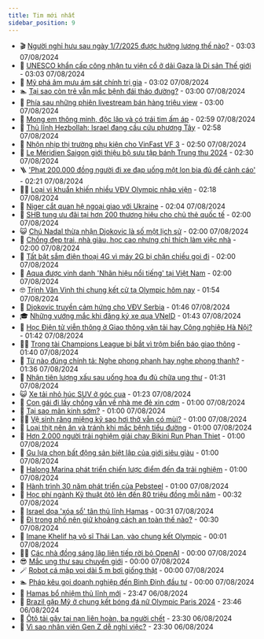 ```yaml
---
title: Tim mới nhất
sidebar_position: 9
---
```


<!-- vnexpress-tin-moi-nhat:START -->
- 🎬 [Người nghỉ hưu sau ngày 1/7/2025 được hưởng lương thế nào?](https://vnexpress.net/nguoi-lao-dong-nghi-huu-sau-ngay-1-7-2025-duoc-huong-luong-huu-the-nao-4774985.html) - 03:03 07/08/2024
- 🐎 [UNESCO khẩn cấp công nhận tu viện cổ ở dải Gaza là Di sản Thế giới](https://vnexpress.net/unesco-khan-cap-cong-nhan-tu-vien-co-o-dai-gaza-la-di-san-the-gioi-4778450.html) - 03:03 07/08/2024
- 🦍 [Mỹ phá âm mưu ám sát chính trị gia](https://vnexpress.net/my-pha-am-muu-am-sat-chinh-tri-gia-4778564.html) - 03:02 07/08/2024
- 🏊 [Tại sao còn trẻ vẫn mắc bệnh đái tháo đường?](https://vnexpress.net/tai-sao-con-tre-van-mac-benh-dai-thao-duong-4778607.html) - 03:00 07/08/2024
- 🎊 [Phía sau những phiên livestream bán hàng triệu view](https://vnexpress.net/phia-sau-nhung-phien-livestream-ban-hang-trieu-view-4774457.html) - 03:00 07/08/2024
- 🎃 [Mong em thông minh, độc lập và có trái tim ấm áp](https://vnexpress.net/mong-em-thong-minh-doc-lap-va-co-trai-tim-am-ap-4778626.html) - 02:59 07/08/2024
- 🧰 [Thủ lĩnh Hezbollah: Israel đang cầu cứu phương Tây](https://vnexpress.net/thu-linh-hezbollah-israel-dang-cau-cuu-phuong-tay-4778593.html) - 02:58 07/08/2024
- 🔭 [Nhộn nhịp thị trường phụ kiện cho VinFast VF 3](https://vnexpress.net/nhon-nhip-thi-truong-phu-kien-cho-vinfast-vf-3-4778538.html) - 02:50 07/08/2024
- 🫶 [Le Méridien Saigon giới thiệu bộ sưu tập bánh Trung thu 2024](https://vnexpress.net/le-meridien-saigon-gioi-thieu-bo-suu-tap-banh-trung-thu-2024-4777972.html) - 02:30 07/08/2024
- 🪜 [&#39;Phạt 200.000 đồng người đi xe đạp uống một lon bia đủ để cảnh cáo&#39;](https://vnexpress.net/phat-200-000-dong-nguoi-di-xe-dap-uong-mot-lon-bia-du-de-canh-cao-4778592.html) - 02:21 07/08/2024
- 👨‍🏫 [Loại vi khuẩn khiến nhiều VĐV Olympic nhập viện](https://vnexpress.net/loai-vi-khuan-khien-nhieu-vdv-olympic-nhap-vien-4778551.html) - 02:18 07/08/2024
- 🎊 [Niger cắt quan hệ ngoại giao với Ukraine](https://vnexpress.net/niger-cat-quan-he-ngoai-giao-voi-ukraine-4778577.html) - 02:04 07/08/2024
- 🎊 [SHB tung ưu đãi tại hơn 200 thương hiệu cho chủ thẻ quốc tế](https://vnexpress.net/shb-tung-uu-dai-tai-hon-200-thuong-hieu-cho-chu-the-quoc-te-4778602.html) - 02:00 07/08/2024
- 😺 [Chú Nadal thừa nhận Djokovic là số một lịch sử](https://vnexpress.net/chu-nadal-thua-nhan-djokovic-la-so-mot-lich-su-4778609.html) - 02:00 07/08/2024
- 🐘 [Chồng đẹp trai, nhà giàu, học cao nhưng chỉ thích làm việc nhà](https://vnexpress.net/chong-dep-trai-nha-giau-hoc-cao-nhung-chi-thich-lam-viec-nha-4778559.html) - 02:00 07/08/2024
- 🌁 [Tất bật sắm điện thoại 4G vì máy 2G bị chặn chiều gọi đi](https://vnexpress.net/tat-bat-sam-dien-thoai-4g-vi-may-2g-bi-chan-chieu-goi-di-4777979.html) - 02:00 07/08/2024
- 🐲 [Aqua được vinh danh &#39;Nhãn hiệu nổi tiếng&#39; tại Việt Nam](https://vnexpress.net/aqua-duoc-vinh-danh-nhan-hieu-noi-tieng-tai-viet-nam-4773797.html) - 02:00 07/08/2024
- 🤓 [Trịnh Văn Vinh thi chung kết cử tạ Olympic hôm nay](https://vnexpress.net/trinh-van-vinh-thi-chung-ket-cu-ta-olympic-hom-nay-4778578.html) - 01:54 07/08/2024
- 💪 [Djokovic truyền cảm hứng cho VĐV Serbia](https://vnexpress.net/djokovic-truyen-cam-hung-cho-vdv-serbia-4778598.html) - 01:46 07/08/2024
- 🎓 [Những vướng mắc khi đăng ký xe qua VNeID](https://vnexpress.net/nhung-vuong-mac-khi-dang-ky-xe-qua-vneid-4778561.html) - 01:43 07/08/2024
- 🫣 [Học Điện tử viễn thông ở Giao thông vận tải hay Công nghiệp Hà Nội?](https://vnexpress.net/hoc-dien-tu-vien-thong-o-giao-thong-van-tai-hay-cong-nghiep-ha-noi-4778542.html) - 01:42 07/08/2024
- 🧑‍💻 [Trọng tài Champions League bị bắt vì trộm biển báo giao thông](https://vnexpress.net/trong-tai-champions-league-bi-bat-vi-trom-bien-bao-giao-thong-4778603.html) - 01:40 07/08/2024
- 🐲 [Từ nào đúng chính tả: Nghe phong phanh hay nghe phong thanh?](https://vnexpress.net/tu-nao-dung-chinh-ta-nghe-phong-phanh-hay-nghe-phong-thanh-4778448.html) - 01:36 07/08/2024
- 🌝 [Nhận tiên lượng xấu sau uống hoa đu đủ chữa ung thư](https://vnexpress.net/nhan-tien-luong-xau-sau-uong-hoa-du-du-chua-ung-thu-4778487.html) - 01:31 07/08/2024
- 😺 [Xe tải nhỏ húc SUV ở góc cua](https://vnexpress.net/xe-tai-nho-huc-suv-o-goc-cua-4778570.html) - 01:23 07/08/2024
- 🐎 [Con gái đi lấy chồng vẫn về nhà mẹ đẻ xin cơm](https://vnexpress.net/con-gai-di-lay-chong-van-ve-nha-me-de-xin-com-4778208.html) - 01:00 07/08/2024
- 🎡 [Tại sao mãn kinh sớm?](https://vnexpress.net/tai-sao-man-kinh-som-4778491.html) - 01:00 07/08/2024
- 👨‍🏫 [Vệ sinh răng miệng kỹ sao hơi thở vẫn có mùi?](https://vnexpress.net/ve-sinh-rang-mieng-ky-sao-hoi-tho-van-co-mui-4778484.html) - 01:00 07/08/2024
- 🦆 [Loại thịt nên ăn và tránh khi mắc bệnh tiểu đường](https://vnexpress.net/loai-thit-nen-an-va-tranh-khi-mac-benh-tieu-duong-4778482.html) - 01:00 07/08/2024
- 🚦 [Hơn 2.000 người trải nghiệm giải chạy Bikini Run Phan Thiet](https://vnexpress.net/hon-2-000-nguoi-trai-nghiem-giai-chay-bikini-run-phan-thiet-4778460.html) - 01:00 07/08/2024
- 💫 [Gu lựa chọn bất động sản biệt lập của giới siêu giàu](https://vnexpress.net/gu-lua-chon-bat-dong-san-biet-lap-cua-gioi-sieu-giau-4778268.html) - 01:00 07/08/2024
- 🎉 [Halong Marina phát triển chiến lược điểm đến đa trải nghiệm](https://vnexpress.net/halong-marina-phat-trien-chien-luoc-diem-den-da-trai-nghiem-4778061.html) - 01:00 07/08/2024
- 🌋 [Hành trình 30 năm phát triển của Pebsteel](https://vnexpress.net/hanh-trinh-30-nam-phat-trien-cua-pebsteel-4773923.html) - 01:00 07/08/2024
- 🤖 [Học phí ngành Kỹ thuật ôtô lên đến 80 triệu đồng mỗi năm](https://vnexpress.net/hoc-phi-nganh-ky-thuat-oto-len-den-80-trieu-dong-moi-nam-4777816.html) - 00:32 07/08/2024
- 🦏 [Israel dọa &#39;xóa sổ&#39; tân thủ lĩnh Hamas](https://vnexpress.net/israel-doa-xoa-so-tan-thu-linh-hamas-4778565.html) - 00:31 07/08/2024
- 🦩 [Đi trong phố nên giữ khoảng cách an toàn thế nào?](https://vnexpress.net/di-trong-pho-nen-giu-khoang-cach-an-toan-the-nao-4778572.html) - 00:30 07/08/2024
- 👺 [Imane Khelif hạ võ sĩ Thái Lan, vào chung kết Olympic](https://vnexpress.net/imane-khelif-ha-vo-si-thai-lan-vao-chung-ket-olympic-4778563.html) - 00:01 07/08/2024
- 🧑‍🏫 [Các nhà đồng sáng lập liên tiếp rời bỏ OpenAI](https://vnexpress.net/cac-nha-dong-sang-lap-lien-tiep-roi-bo-openai-4778543.html) - 00:00 07/08/2024
- 😎 [Mắc ung thư sau chuyển giới](https://vnexpress.net/mac-ung-thu-sau-chuyen-gioi-4778322.html) - 00:00 07/08/2024
- 🪄 [Robot cá mập voi dài 5 m bơi giống thật](https://vnexpress.net/robot-ca-map-voi-dai-5-m-boi-giong-that-4778142.html) - 00:00 07/08/2024
- 🏊 [Pháp kêu gọi doanh nghiệp đến Bình Định đầu tư](https://vnexpress.net/phap-keu-goi-doanh-nghiep-den-binh-dinh-dau-tu-4778459.html) - 00:00 07/08/2024
- 💃 [Hamas bổ nhiệm thủ lĩnh mới](https://vnexpress.net/hamas-bo-nhiem-thu-linh-moi-4778554.html) - 23:47 06/08/2024
- 🦆 [Brazil gặp Mỹ ở chung kết bóng đá nữ Olympic Paris 2024](https://vnexpress.net/brazil-gap-my-o-chung-ket-bong-da-nu-olympic-paris-2024-4778165.html) - 23:46 06/08/2024
- 🎊 [Ôtô tải gây tai nạn liên hoàn, ba người chết](https://vnexpress.net/ba-oto-tong-lien-hoan-hai-nguoi-chet-4778557.html) - 23:30 06/08/2024
- 👺 [Vì sao nhân viên Gen Z dễ nghỉ việc?](https://vnexpress.net/vi-sao-nhan-vien-gen-z-de-nghi-viec-4778549.html) - 23:30 06/08/2024<!-- vnexpress-tin-moi-nhat:END -->
